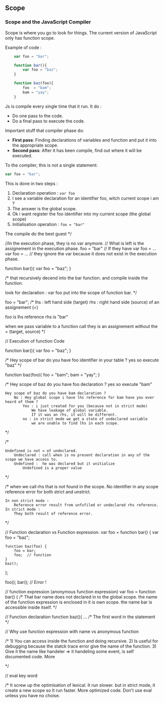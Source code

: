 ## Scope

### Scope and the JavaScript Compiler
Scope is where you go to look for things. The current version of JavaScript only has function scope.

Example of code :
```js
	var foo = "bar";

	function bar(){
		var foo = "baz";
	}

	function baz(foo){
		foo  = "bam";
		bam = "yay";
	}
```

Js is compile every single time that it run. It do :
* Do one pass to the code.
* Do a final pass to execute the code.

Important stuff that compiler phase do:
* <b>First pass</b>: Finding declarations of variables and function and put it into the appropriate scope.
* <b>Second pass</b>: After it has been compile, find out where it will be executed.

To the compiler, this is not a single statement:
```js
var foo = "bar";
```

This is done in two steps :

1. Declaration operation : `var foo`
  1. I see a variable declaration for an identifier foo, witch current scope i am ?
  2. The answer is the global scope.
  3. Ok i want register the foo identifier into my current scope (the global scope)
2. Initialisation operation : `foo = "bar"`

The compile do the best guest
*/

//In the execution phase, they is no var anymore.
//	What is left is the assignement in the execution phase.
		foo = "bar"
// 	If they have
	var foo = ...
	var foo = ...
// they ignore the var because it does not exist in the execution phase.

function bar(){
	var foo = "baz";
}

/*
that recursively decend into the bar function.
and compile inside the function.

look for declaration :
	var foo put into the scope of function bar.
*/


foo = "bar";
/*
lhs : left hand side (target)
rhs : right hand side (source)
	of an assignement (=)

foo is lhs reference
rhs is "bar"

when we pass variable to a function call they is an assignement without the = (target, source)
*/


// Execution of function Code

function bar(){
	var foo = "baz";
}

/*
	Hey scope of bar do you have foo identifier in your table ?
	yes so execute "baz"
*/


function baz(foo){
	foo  = "bam";
	bam = "yay";
}

/*
	Hey scope of baz do you have foo declaration ?
		yes so execute "bam"

	Hey scope of baz do you have bam declaration ?
		No : Hey global scope i have lhs reference for bam have you ever heard of them ?
			Yes : i just created for you (because not in strict mode)
				We have leakage of global variable.
				If it was an rhs, it will be different.
			no : in strict mode we get a state of undeclared variable
				we are unable to find lhs in each scope.
*/

/*

	Undefined is not = of undeclared.
		Undeclared : call when is no present declaration in any of the scope we have access to.
		Undefined :  he was declared but it unitialize
			Undefined is a proper value

*/

/*
	when we call rhs that is not found in the scope.
		No identifier in any scope
		reference error for both strict and unstrict.

	In non strict mode :
		Reference error result from unfufiled or undeclared rhs reference.
	In strict mode :
		They both result of reference error.
*/


// Function declaration vs Function expression.
var foo = function bar() {
	var foo = "baz";

	function baz(foo) {
		foo = bar;
		foo;  // function
	}
	baz();
};

foo();
bar(); // Error !

// function expression (anonymous function expression)
var foo = function bar() {
/*
	That bar name does not declared in to the global scope.
		the name of the function expression is enclosed in it is own scope.
		the name bar is accessible inside itself.
*/

// Function declaration
function baz(){ ...
/*
	The first word in the statement
*/

// Why use function expression with name vs anonymous function

/*
	1) You can access inside the function and doing recursive.
	2) Is useful for debugging because the statck trace error give the name of the function.
	3) Give it the name like handeler => it handeling some event, is self documented code.
		More

*/

// eval key word

/*
	It screw up the optimisation of lexical.
	It run slower.
	but in strict mode, it create a new scope so
		It run faster.
		More optimized code.
	Don't use eval unless you have no choise.
